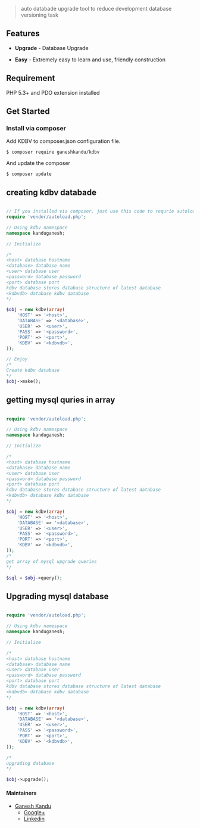 
> auto databade upgrade tool to reduce development database versioning task

## Features

* **Upgrade** - Database Upgrade

* **Easy** - Extremely easy to learn and use, friendly construction

## Requirement

PHP 5.3+ and PDO extension installed

## Get Started

### Install via composer

Add KDBV to composer.json configuration file.
```
$ composer require ganeshkandu/kdbv
```

And update the composer
```
$ composer update
```

## creating kdbv databade

```php

// If you installed via composer, just use this code to requrie autoloader on the top of your projects.
require 'vendor/autoload.php';

// Using kdbv namespace
namespace kanduganesh;

// Initialize

/*
<host> database hostname
<database> database name
<user> database user
<password> database password
<port> database port
kdbv database stores database structure of latest database
<kdbvdb> database kdbv database
*/

$obj = new kdbv(array(
	'HOST' => '<host>',
	'DATABASE' => '<database>',
	'USER' => '<user>',
	'PASS' => '<password>',
	'PORT' => '<port>',
	'KDBV' => '<kdbvdb>',
));

// Enjoy
/*
Create kdbv database
*/
$obj->make();

```

## getting mysql quries in array

```php

require 'vendor/autoload.php';

// Using kdbv namespace
namespace kanduganesh;

// Initialize

/*
<host> database hostname
<database> database name
<user> database user
<password> database password
<port> database port
kdbv database stores database structure of latest database
<kdbvdb> database kdbv database
*/

$obj = new kdbv(array(
	'HOST' => '<host>',
	'DATABASE' => '<database>',
	'USER' => '<user>',
	'PASS' => '<password>',
	'PORT' => '<port>',
	'KDBV' => '<kdbvdb>',
));
/*
get array of mysql upgrade queries
*/

$sql = $obj->query();

```

## Upgrading mysql database

```php

require 'vendor/autoload.php';

// Using kdbv namespace
namespace kanduganesh;

// Initialize

/*
<host> database hostname
<database> database name
<user> database user
<password> database password
<port> database port
kdbv database stores database structure of latest database
<kdbvdb> database kdbv database
*/

$obj = new kdbv(array(
	'HOST' => '<host>',
	'DATABASE' => '<database>',
	'USER' => '<user>',
	'PASS' => '<password>',
	'PORT' => '<port>',
	'KDBV' => '<kdbvdb>',
));

/*
upgrading database
*/

$obj->upgrade();

```
#### Maintainers

- [Ganesh Kandu](https://github.com/GaneshKandu)
	- [Google+](https://plus.google.com/u/0/+ganeshkandu)
	- [Linkedin](https://www.linkedin.com/in/ganesh-kandu-42b14373/)